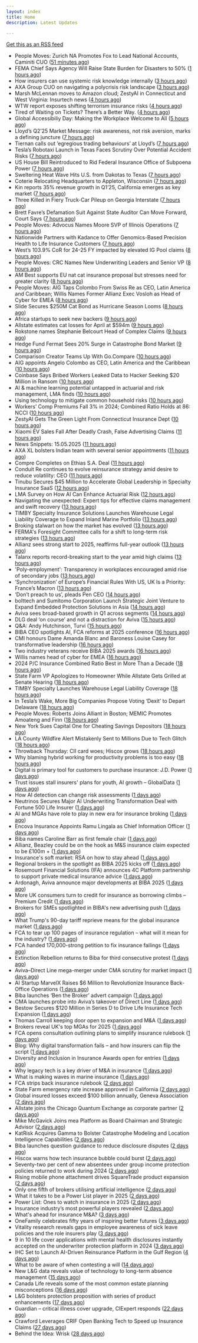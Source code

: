 ```yaml
---
layout: index
title: Home
description: Latest Updates

---
```


[Get this as an RSS feed](/feed.rss)

<!-- news_marker starts -->
- People Moves: Zurich NA Promotes Fox to Lead National Accounts, Caminiti CUO ([51 minutes ago](https://www.insurancejournal.com/news/national/2025/05/15/823985.htm))
- FEMA Chief Says Agency Will Raise State Burden for Disasters to 50% ([1 hours ago](https://www.insurancejournal.com/news/national/2025/05/15/823980.htm))
- How insurers can use systemic risk knowledge internally ([3 hours ago](https://www.dig-in.com/opinion/how-insurers-can-use-systemic-risk-knowledge-internally))
- AXA Group CUO on navigating a polycrisis risk landscape ([3 hours ago](https://www.insurancebusinessmag.com/uk/news/breaking-news/axa-group-cuo-on-navigating-a-polycrisis-risk-landscape-535921.aspx))
- Marsh McLennan moves to Amazon cloud; ZestyAI in Connecticut and West Virginia: Insurtech news ([4 hours ago](https://www.dig-in.com/news/marsh-mclennan-to-amazon-cloud-zestyai-and-insurtech-news))
- WTW report exposes shifting terrorism insurance risks ([4 hours ago](https://www.insurancebusinessmag.com/uk/news/breaking-news/wtw-report-exposes-shifting-terrorism-insurance-risks-535909.aspx))
- Tired of Waiting on Tickets? There’s a Better Way. ([4 hours ago](https://www.insurancejournal.com/blogs/expert-insured/2025/05/15/823954.htm))
- Global Accessibiliy Day: Making the Workplace Welcome to All ([5 hours ago](https://insurance-edge.net/2025/05/15/global-accessibiliy-day-making-the-workplace-welcome-to-all/))
- Lloyd’s Q2’25 Market Message: risk awareness, not risk aversion, marks a defining juncture ([7 hours ago](https://www.reinsurancene.ws/lloyds-q225-market-message-risk-awareness-not-risk-aversion-marks-a-defining-juncture/))
- Tiernan calls out ‘egregious trading behaviours’ at Lloyd’s ([7 hours ago](https://www.postonline.co.uk/lloydslondon/7957765/tiernan-calls-out-egregious-trading-behaviours-at-lloyds))
- Tesla’s Robotaxi Launch in Texas Faces Scrutiny Over Potential Accident Risks ([7 hours ago](https://www.insurancejournal.com/news/southcentral/2025/05/15/823930.htm))
- US House Bill Reintroduced to Rid Federal Insurance Office of Subpoena Power ([7 hours ago](https://www.insurancejournal.com/news/national/2025/05/15/823897.htm))
- Sweltering Heat Wave Hits U.S. from Dakotas to Texas ([7 hours ago](https://www.insurancejournal.com/news/southcentral/2025/05/15/823927.htm))
- Coterie Relocating Headquarters to Appleton, Wisconsin ([7 hours ago](https://www.insurancejournal.com/news/midwest/2025/05/15/823924.htm))
- Kin reports 35% revenue growth in Q1’25, California emerges as key market ([7 hours ago](https://www.reinsurancene.ws/kin-reports-35-revenue-growth-in-q125-california-emerges-as-key-market/))
- Three Killed in Fiery Truck-Car Pileup on Georgia Interstate ([7 hours ago](https://www.insurancejournal.com/news/southeast/2025/05/15/823917.htm))
- Brett Favre’s Defamation Suit Against State Auditor Can Move Forward, Court Says ([7 hours ago](https://www.insurancejournal.com/news/southeast/2025/05/15/823911.htm))
- People Moves: Advocus Names Moore SVP of Illinois Operations ([7 hours ago](https://www.insurancejournal.com/news/midwest/2025/05/15/823905.htm))
- Nationwide Partners with Kadance to Offer Genomics-Based Precision Health to Life Insurance Customers ([7 hours ago](https://www.insurtechinsights.com/nationwide-partners-with-kadance-to-offer-genomics-based-precision-health-to-life-insurance-customers/))
- West’s 103.9% CoR for 24-25 FY impacted by elevated IG Pool claims ([8 hours ago](https://www.reinsurancene.ws/wests-103-9-cor-for-24-25-fy-impacted-by-elevated-ig-pool-claims/))
- People Moves: CRC Names New Underwriting Leaders and Senior VP ([8 hours ago](https://www.insurancejournal.com/news/southeast/2025/05/15/823894.htm))
- AM Best supports EU nat cat insurance proposal but stresses need for greater clarity ([8 hours ago](https://www.reinsurancene.ws/am-best-supports-eu-nat-cat-insurance-proposal-but-stresses-need-for-greater-clarity/))
- People Moves: AIG Taps Colombo From Swiss Re as CEO, Latin America and Caribbean; Willis Names Former Allianz Exec Vosloh as Head of Cyber for EMEA ([8 hours ago](https://www.insurancejournal.com/news/international/2025/05/15/823886.htm))
- Slide Secures $250M Cat Bond as Hurricane Season Looms ([8 hours ago](https://www.insurancejournal.com/news/southeast/2025/05/15/823884.htm))
- Africa startups to seek new backers ([9 hours ago](https://www.dig-in.com/articles/africa-startups-to-seek-new-backers))
- Allstate estimates cat losses for April at $594m ([9 hours ago](https://www.reinsurancene.ws/allstate-estimates-cat-losses-for-april-at-594m/))
- Rokstone names Stephanie Belcourt Head of Complex Claims ([9 hours ago](https://www.reinsurancene.ws/rokstone-names-stephanie-belcourt-head-of-complex-claims/))
- Hedge Fund Fermat Sees 20% Surge in Catastrophe Bond Market ([9 hours ago](https://www.insurancejournal.com/news/international/2025/05/15/823861.htm))
- Comparison Creator Teams Up With Go.Compare ([10 hours ago](https://insurance-edge.net/2025/05/15/comparison-creator-teams-up-with-go-compare/))
- AIG appoints Angelo Colombo as CEO, Latin America and the Caribbean ([10 hours ago](https://www.reinsurancene.ws/aig-appoints-angelo-colombo-as-ceo-latin-america-and-the-caribbean/))
- Coinbase Says Bribed Workers Leaked Data to Hacker Seeking $20 Million in Ransom ([10 hours ago](https://www.insurancejournal.com/news/national/2025/05/15/823862.htm))
- AI & machine learning potential untapped in actuarial and risk management, LMA finds ([10 hours ago](https://www.reinsurancene.ws/ai-machine-learning-potential-untapped-in-actuarial-and-risk-management-lma-finds/))
- Using technology to mitigate common household risks ([10 hours ago](https://www.dig-in.com/podcast/using-technology-to-mitigate-common-household-risks))
- Workers’ Comp Premiums Fall 3% in 2024; Combined Ratio Holds at 86: NCCI ([10 hours ago](https://www.insurancejournal.com/news/national/2025/05/15/823850.htm))
- ZestyAI Gets The Green Light From Connecticut Insurance Dept ([10 hours ago](https://insurance-edge.net/2025/05/15/zestyai-gets-the-green-light-from-connecticut-insurance-dept/))
- Xiaomi EV Sales Fall After Deadly Crash, False Advertising Claims ([11 hours ago](https://www.insurancejournal.com/news/international/2025/05/15/823843.htm))
- News Snippets: 15.05.2025 ([11 hours ago](https://insurance-edge.net/2025/05/15/news-snippets-15-05-2025/))
- AXA XL bolsters Indian team with several senior appointments ([11 hours ago](https://www.reinsurancene.ws/axa-xl-bolsters-indian-team-with-several-senior-appointments/))
- Compre Completes on Ethias S.A. Deal ([11 hours ago](https://insurance-edge.net/2025/05/15/compre-completes-on-ethias-s-a-deal/))
- Conduit Re continues to evolve reinsurance strategy amid desire to reduce volatility: CEO ([11 hours ago](https://www.reinsurancene.ws/conduit-re-continues-to-evolve-reinsurance-strategy-amid-desire-to-reduce-volatility-ceo/))
- Tinubu Secures $45 Million to Accelerate Global Leadership in Specialty Insurance SaaS ([12 hours ago](https://www.insurtechinsights.com/tinubu-secures-45-million-to-accelerate-global-leadership-in-specialty-insurance-saas/))
- LMA Survey on How AI Can Enhance Actuarial Risk ([12 hours ago](https://insurance-edge.net/2025/05/15/lma-survey-on-how-ai-can-enhance-actuarial-risk/))
- Navigating the unexpected: Expert tips for effective claims management and swift recovery ([13 hours ago](https://www.insurancebusinessmag.com/uk/news/property-insurance/navigating-the-unexpected-expert-tips-for-effective-claims-management-and-swift-recovery-535498.aspx))
- TIMBY Specialty Insurance Solutions Launches Warehouse Legal Liability Coverage to Expand Inland Marine Portfolio ([13 hours ago](https://www.insurtechinsights.com/timby-specialty-insurance-solutions-launches-warehouse-legal-liability-coverage-to-expand-inland-marine-portfolio/))
- Broking stalwart on how the market has evolved ([13 hours ago](https://www.insurancebusinessmag.com/uk/news/breaking-news/broking-stalwart-on-how-the-market-has-evolved-535809.aspx))
- FERMA's Foresight Committee calls for a shift to long-term risk strategies ([13 hours ago](https://www.insurancebusinessmag.com/uk/news/non-profits/fermas-foresight-committee-calls-for-a-shift-to-longterm-risk-strategies-535808.aspx))
- Allianz sees strong start to 2025, reaffirms full-year outlook ([13 hours ago](https://www.insurancebusinessmag.com/uk/news/breaking-news/allianz-sees-strong-start-to-2025-reaffirms-fullyear-outlook-535802.aspx))
- Talanx reports record-breaking start to the year amid high claims ([13 hours ago](https://www.insurancebusinessmag.com/uk/news/breaking-news/talanx-reports-recordbreaking-start-to-the-year-amid-high-claims-535796.aspx))
- 'Poly-employment': Transparency in workplaces encouraged amid rise of secondary jobs ([13 hours ago](https://www.insurancebusinessmag.com/uk/news/breaking-news/polyemployment-transparency-in-workplaces-encouraged-amid-rise-of-secondary-jobs-535784.aspx))
- ‘Synchronization’ of Europe’s Financial Rules With US, UK Is a Priority: France’s Macron ([13 hours ago](https://www.insurancejournal.com/news/international/2025/05/15/823833.htm))
- ‘Don’t preach to us’, pleads Pen CEO ([14 hours ago](https://www.postonline.co.uk/broker/7957752/dont-preach-to-us-pleads-pen-ceo))
- bolttech and Sumitomo Corporation Launch Strategic Joint Venture to Expand Embedded Protection Solutions in Asia ([14 hours ago](https://www.insurtechinsights.com/bolttech-and-sumitomo-corporation-launch-strategic-joint-venture-to-expand-embedded-protection-solutions-in-asia/))
- Aviva sees broad-based growth in Q1 across segments ([14 hours ago](https://www.insurancebusinessmag.com/uk/news/breaking-news/aviva-sees-broadbased-growth-in-q1-across-segments-535781.aspx))
- DLG deal ‘on course’ and not a distraction for Aviva ([15 hours ago](https://www.postonline.co.uk/news/7957750/dlg-deal-on-course-and-not-a-distraction-for-aviva))
- Q&A: Andy Hutchinson, Turvi ([15 hours ago](https://www.postonline.co.uk/technology/7957394/qa-andy-hutchinson-turvi))
- BIBA CEO spotlights AI, FCA reforms at 2025 conference ([16 hours ago](https://www.insurancebusinessmag.com/uk/news/breaking-news/biba-ceo-spotlights-ai-fca-reforms-at-2025-conference-535774.aspx))
- CMI honours Dame Amanda Blanc and Baroness Louise Casey for transformative leadership ([16 hours ago](https://www.insurancebusinessmag.com/uk/news/breaking-news/cmi-honours-dame-amanda-blanc-and-baroness-louise-casey-for-transformative-leadership-535773.aspx))
- Two industry veterans receive BIBA 2025 awards ([16 hours ago](https://www.insurancebusinessmag.com/uk/news/breaking-news/two-industry-veterans-receive-biba-2025-awards-535772.aspx))
- Willis names head of cyber for EMEA ([16 hours ago](https://www.insurancebusinessmag.com/uk/news/cyber/willis-names-head-of-cyber-for-emea-535771.aspx))
- 2024 P/C Insurance Combined Ratio Best in More Than a Decade ([18 hours ago](https://www.insurancejournal.com/news/national/2025/05/15/823801.htm))
- State Farm VP Apologizes to Homeowner While Allstate Gets Grilled at Senate Hearing ([18 hours ago](https://www.insurancejournal.com/news/national/2025/05/15/823722.htm))
- TIMBY Specialty Launches Warehouse Legal Liability Coverage ([18 hours ago](https://www.insurancejournal.com/news/west/2025/05/15/823803.htm))
- In Tesla’s Wake, More Big Companies Propose Voting ‘Dexit’ to Depart Delaware ([18 hours ago](https://www.insurancejournal.com/news/east/2025/05/15/823818.htm))
- People Moves: Roberts Joins Alliant in Boston; MEMIC Promotes Amoateng and Finn ([18 hours ago](https://www.insurancejournal.com/news/east/2025/05/15/823382.htm))
- New York Sues Capital One for Cheating Savings Depositors ([18 hours ago](https://www.insurancejournal.com/news/east/2025/05/15/823815.htm))
- LA County Wildfire Alert Mistakenly Sent to Millions Due to Tech Glitch ([18 hours ago](https://www.insurancejournal.com/news/west/2025/05/15/823791.htm))
- Throwback Thursday: CII card woes; Hiscox grows ([18 hours ago](https://www.postonline.co.uk/personal/7956604/throwback-thursday-cii-card-woes-hiscox-grows))
- Why blaming hybrid working for productivity problems is too easy ([18 hours ago](https://www.postonline.co.uk/people/7957728/why-blaming-hybrid-working-for-productivity-problems-is-too-easy))
- Digital is primary tool for customers to purchase insurance: J.D. Power ([1 days ago](https://www.dig-in.com/news/customers-prefer-buying-insurance-digitally-says-j-d-power))
- Trust issues stall insurers' plans for youth, AI growth – GlobalData ([1 days ago](https://www.insurancebusinessmag.com/uk/news/breaking-news/trust-issues-stall-insurers-plans-for-youth-ai-growth--globaldata-535747.aspx))
- How AI detection can change risk assessments ([1 days ago](https://www.dig-in.com/opinion/how-ai-detection-can-change-risk-assessments))
- Neutrinos Secures Major AI Underwriting Transformation Deal with Fortune 500 Life Insurer ([1 days ago](https://www.insurtechinsights.com/neutrinos-secures-major-ai-underwriting-transformation-deal-with-fortune-500-life-insurer/))
- AI and MGAs have role to play in new era for insurance broking ([1 days ago](https://www.postonline.co.uk/technology/7957751/ai-and-mgas-have-role-to-play-in-new-era-for-insurance-broking))
- Encova Insurance Appoints Ramu Lingala as Chief Information Officer ([1 days ago](https://www.insurtechinsights.com/encova-insurance-appoints-ramu-lingala-as-chief-information-officer/))
- Biba names Caroline Barr as first female chair ([1 days ago](https://www.postonline.co.uk/broker/7957749/biba-names-caroline-barr-as-first-female-chair))
- Allianz, Beazley could be on the hook as M&S insurance claim expected to be £100m + ([1 days ago](https://www.insurancebusinessmag.com/uk/news/cyber/allianz-beazley-could-be-on-the-hook-as-mands-insurance-claim-expected-to-be-100m--535626.aspx))
- Insurance's soft market: RSA on how to stay ahead ([1 days ago](https://www.insurancebusinessmag.com/uk/news/business-resilience/insurances-soft-market-rsa-on-how-to-stay-ahead-535625.aspx))
- Regional brokers in the spotlight as BIBA 2025 kicks off ([1 days ago](https://www.insurancebusinessmag.com/uk/news/breaking-news/regional-brokers-in-the-spotlight-as-biba-2025-kicks-off-535624.aspx))
- Rosemount Financial Solutions (IFA) announces 4C Platform partnership to support private medical insurance advice ([1 days ago](https://ifamagazine.com/rosemount-financial-solutions-ifa-announces-4c-platform-partnership-to-support-private-medical-insurance-advice/))
- Ardonagh, Aviva announce major developments at BIBA 2025 ([1 days ago](https://www.insurancebusinessmag.com/uk/news/breaking-news/ardonagh-aviva-announce-major-developments-at-biba-2025-535623.aspx))
- More UK consumers turn to credit for insurance as borrowing climbs – Premium Credit ([1 days ago](https://www.insurancebusinessmag.com/uk/news/breaking-news/more-uk-consumers-turn-to-credit-for-insurance-as-borrowing-climbs--premium-credit-535622.aspx))
- Brokers for SMEs spotlighted in BIBA's new advertising push ([1 days ago](https://www.insurancebusinessmag.com/uk/news/sme/brokers-for-smes-spotlighted-in-bibas-new-advertising-push-535620.aspx))
- What Trump's 90-day tariff reprieve means for the global insurance market ([1 days ago](https://www.insurancebusinessmag.com/uk/news/breaking-news/what-trumps-90day-tariff-reprieve-means-for-the-global-insurance-market-535613.aspx))
- FCA to tear up 100 pages of insurance regulation – what will it mean for the industry? ([1 days ago](https://www.insurancebusinessmag.com/uk/news/breaking-news/fca-to-tear-up-100-pages-of-insurance-regulation--what-will-it-mean-for-the-industry-535612.aspx))
- FCA handed 170,000-strong petition to fix insurance failings ([1 days ago](https://www.postonline.co.uk/regulation/7957747/fca-handed-170000-strong-petition-to-fix-insurance-failings))
- Extinction Rebellion returns to Biba for third consecutive protest ([1 days ago](https://www.postonline.co.uk/news/7957741/extinction-rebellion-returns-to-biba-for-third-consecutive-protest))
- Aviva–Direct Line mega-merger under CMA scrutiny for market impact ([1 days ago](https://www.insurancebusinessmag.com/uk/news/breaking-news/avivadirect-line-megamerger-under-cma-scrutiny-for-market-impact-535599.aspx))
- AI Startup MarvelX Raises $6 Million to Revolutionize Insurance Back-Office Operations ([1 days ago](https://www.insurtechinsights.com/ai-startup-marvelx-raises-6-million-to-revolutionize-insurance-back-office-operations/))
- Biba launches ‘Ben the Broker’ advert campaign ([1 days ago](https://www.postonline.co.uk/broker/7957742/biba-launches-ben-the-broker-advert-campaign))
- CMA launches probe into Aviva’s takeover of Direct Line ([1 days ago](https://www.postonline.co.uk/regulation/7957748/cma-launches-probe-into-avivas-takeover-of-direct-line))
- Bestow Secures $120 Million in Series D to Drive Life Insurance Tech Expansion ([1 days ago](https://www.insurtechinsights.com/bestow-secures-120-million-in-series-d-to-drive-life-insurance-tech-expansion/))
- Thomas Carroll keeping door open to expansion and M&A ([1 days ago](https://www.postonline.co.uk/broker/7957710/thomas-carroll-keeping-door-open-to-expansion-and-ma))
- Brokers reveal UK's top MGAs for 2025 ([1 days ago](https://www.insurancebusinessmag.com/uk/news/breaking-news/brokers-reveal-uks-top-mgas-for-2025-535588.aspx))
- FCA opens consultation outlining plans to simplify insurance rulebook ([1 days ago](https://www.insurancebusinessmag.com/uk/news/breaking-news/fca-opens-consultation-outlining-plans-to-simplify-insurance-rulebook-535587.aspx))
- Blog: Why digital transformation fails – and how insurers can flip the script ([1 days ago](https://www.postonline.co.uk/market-access/technology/7957641/blog-why-digital-transformation-fails-and-how-insurers-can-flip-the-script))
- Diversity and Inclusion in Insurance Awards open for entries ([1 days ago](https://www.postonline.co.uk/people/7957734/diversity-and-inclusion-in-insurance-awards-open-for-entries))
- Why legacy tech is a key driver of M&A in insurance ([1 days ago](https://www.postonline.co.uk/technology/7957402/why-legacy-tech-is-a-key-driver-of-ma-in-insurance))
- What is making waves in marine insurance ([1 days ago](https://www.postonline.co.uk/commercial/7957426/what-is-making-waves-in-marine-insurance))
- FCA strips back insurance rulebook ([2 days ago](https://www.postonline.co.uk/news/7957740/fca-strips-back-insurance-rulebook))
- State Farm emergency rate increase approved in California ([2 days ago](https://www.dig-in.com/news/state-farm-emergency-rate-increase-approved-in-california))
- Global insured losses exceed $100 billion annually, Geneva Association ([2 days ago](https://www.dig-in.com/news/global-insured-losses-exceed-100-billion-annually))
- Allstate joins the Chicago Quantum Exchange as corporate partner ([2 days ago](https://www.dig-in.com/news/allstate-chicago-quantum-exchange-partner-on-quantum-and-ai))
- Mike McGavick Joins mea Platform as Board Chairman and Strategic Advisor ([2 days ago](https://www.insurtechinsights.com/mike-mcgavick-joins-mea-platform-as-board-chairman-and-strategic-advisor/))
- KatRisk Acquires Gamma to Bolster Catastrophe Modeling and Location Intelligence Capabilities ([2 days ago](https://www.insurtechinsights.com/katrisk-acquires-gamma-to-bolster-catastrophe-modeling-and-location-intelligence-capabilities/))
- Biba launches question guidance to reduce disclosure disputes ([2 days ago](https://www.postonline.co.uk/broker/7957739/biba-launches-question-guidance-to-reduce-disclosure-disputes))
- Hiscox warns how tech insurance bubble could burst ([2 days ago](https://www.postonline.co.uk/technology/7957735/hiscox-warns-how-tech-insurance-bubble-could-burst))
- Seventy-two per cent of new absentees under group income protection policies returned to work during 2024 ([2 days ago](https://ifamagazine.com/seventy-two-per-cent-of-new-absentees-under-group-income-protection-policies-returned-to-work-during-2024/))
- Rising mobile phone attachment drives SquareTrade product expansion ([2 days ago](https://www.postonline.co.uk/personal/7957723/rising-mobile-phone-attachment-drives-squaretrade-product-expansion))
- Only one fifth of brokers utilising artificial intelligence ([2 days ago](https://www.postonline.co.uk/technology/7957722/only-one-fifth-of-brokers-utilising-artificial-intelligence))
- What it takes to be a Power List player in 2025 ([2 days ago](https://www.postonline.co.uk/people/7957366/what-it-takes-to-be-a-power-list-player-in-2025))
- Power List: Ones to watch in insurance in 2025 ([2 days ago](https://www.postonline.co.uk/people/7957377/power-list-ones-to-watch-in-insurance-in-2025))
- Insurance industry’s most powerful players revealed ([2 days ago](https://www.postonline.co.uk/news/7957365/insurance-industrys-most-powerful-players-revealed))
- What's ahead for insurance M&A? ([3 days ago](https://www.dig-in.com/news/whats-ahead-for-insurance-m-a))
- OneFamily celebrates fifty years of inspiring better futures ([3 days ago](https://ifamagazine.com/onefamily-celebrates-fifty-years-of-inspiring-better-futures/))
- Vitality research reveals gaps in employee awareness of sick leave policies and the role insurers play ([3 days ago](https://ifamagazine.com/vitality-research-reveals-gaps-in-employee-awareness-of-sick-leave-policies-and-the-role-insurers-play/))
- 9 in 10 life cover applications with mental health disclosures instantly accepted on the underwriter protection platform in 2024 ([3 days ago](https://ifamagazine.com/9-in-10-life-cover-applications-with-mental-health-disclosures-instantly-accepted-on-the-underwriter-protection-platform-in-2024/))
- IHC Set to Launch AI-Driven Reinsurance Platform in the Gulf Region ([4 days ago](https://thefintechtimes.com/ihc-set-to-launch-ai-driven-reinsurance-platform/))
- What to be aware of when contesting a will ([14 days ago](https://ifamagazine.com/what-to-be-aware-of-when-contesting-a-will/))
- New L&G data reveals value of technology to long-term absence management ([15 days ago](https://ifamagazine.com/new-lg-data-reveals-value-of-technology-to-long-term-absence-management/))
- Canada Life reveals some of the most common estate planning misconceptions ([16 days ago](https://ifamagazine.com/some-of-the-most-common-estate-planning-misconceptions-revealed/))
- L&G bolsters protection proposition with series of product enhancements ([17 days ago](https://ifamagazine.com/lg-bolsters-protection-proposition-with-series-of-product-enhancements/))
- Guardian – critical illness cover upgrade, CIExpert responds ([22 days ago](https://ifamagazine.com/guardian-critical-illness-cover-upgrade-ciexpert-responds/))
- Crawford Leverages CRIF Open Banking Tech to Speed up Insurance Claims ([27 days ago](https://thefintechtimes.com/crawford-leverages-crif-open-banking-tech-to-speed-up-insurance-claims/))
- Behind the Idea: Wrisk ([28 days ago](https://thefintechtimes.com/behind-the-idea-wrisk/))

<!-- news_marker ends -->